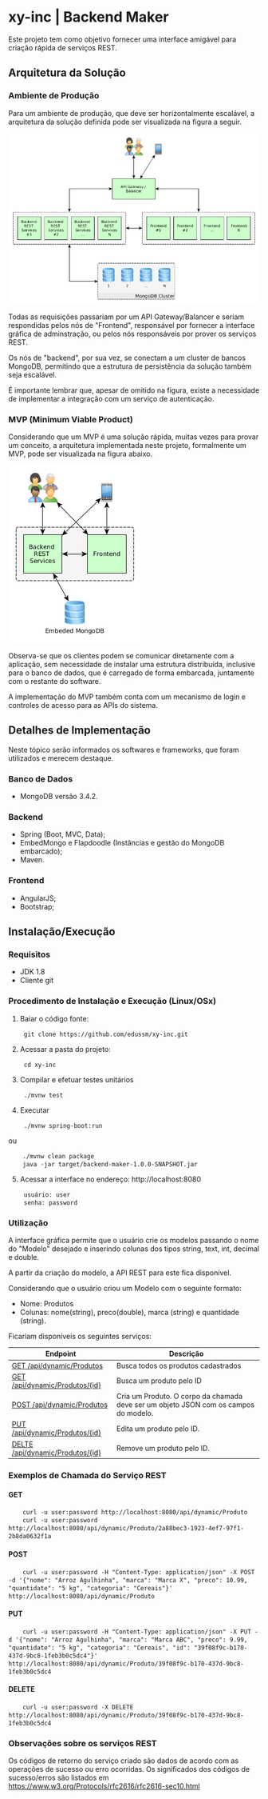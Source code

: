 # xy-inc | Backend Maker

Este projeto tem como objetivo fornecer uma interface amigável para criação rápida de serviços REST.

## Arquitetura da Solução
### Ambiente de Produção
Para um ambiente de produção, que deve ser horizontalmente escalável, a arquitetura da solução definida pode ser visualizada na figura a seguir.

![Arquitetura Produção](https://raw.githubusercontent.com/edussm/xy-inc/master/images/arquitetura-prod.png)

Todas as requisições passariam por um API Gateway/Balancer e seriam respondidas pelos nós de "Frontend", responsável por fornecer a interface gráfica de adminstração, ou pelos nós responsáveis por prover os serviços REST.

Os nós de "backend", por sua vez, se conectam a um cluster de bancos MongoDB, permitindo que a estrutura de persistência da solução também seja escalável.

É importante lembrar que, apesar de omitido na figura, existe a necessidade de implementar a integração com um serviço de autenticação.

### MVP (Minimum Viable Product)
Considerando que um MVP é uma solução rápida, muitas vezes para provar um conceito, a arquitetura implementada neste projeto, formalmente um MVP, pode ser visualizada na figura abaixo.

![Arquitetura MVP](https://raw.githubusercontent.com/edussm/xy-inc/master/images/arquitetura-mvp.png)

Observa-se que os clientes podem se comunicar diretamente com a aplicação, sem necessidade de instalar uma estrutura distribuída, inclusive para o banco de dados, que é carregado de forma embarcada, juntamente com o restante do software.

A implementação do MVP também conta com um mecanismo de login e controles de acesso para as APIs do sistema.

## Detalhes de Implementação
Neste tópico serão informados os softwares e frameworks, que foram utilizados e merecem destaque.
### Banco de Dados
* MongoDB versão 3.4.2.
### Backend
* Spring (Boot, MVC, Data);
* EmbedMongo e Flapdoodle (Instâncias e gestão do MongoDB embarcado);
* Maven.
### Frontend
* AngularJS;
* Bootstrap;

## Instalação/Execução
### Requisitos
* JDK 1.8
* Cliente git

### Procedimento de Instalação e Execução (Linux/OSx)
1. Baiar o código fonte:
        
        git clone https://github.com/edussm/xy-inc.git
2. Acessar a pasta do projeto:

        cd xy-inc
3. Compilar e efetuar testes unitários
    
        ./mvnw test
4. Executar
    
        ./mvnw spring-boot:run
ou
    
        ./mvnw clean package
        java -jar target/backend-maker-1.0.0-SNAPSHOT.jar
5. Acessar a interface no endereço: http://localhost:8080
        
        usuário: user
        senha: password

### Utilização
A interface gráfica permite que o usuário crie os modelos passando o nome do "Modelo" desejado e inserindo colunas dos tipos string, text, int, decimal e double.

A partir da criação do modelo, a API REST para este fica disponível.

Considerando que o usuário criou um Modelo com o seguinte formato:
* Nome: Produtos
* Colunas: nome(string), preco(double), marca (string) e quantidade (string).

Ficariam disponíveis os seguintes serviços:

| Endpoint | Descrição |
| ---- | --------------- |
| [GET /api/dynamic/Produtos](http://localhost:8080/api/dynamic/Produtos) | Busca todos os produtos cadastrados |
| [GET /api/dynamic/Produtos/{id}](http://localhost:8080/api/dynamic/Produtos/{id}) | Busca um produto pelo ID |
| [POST /api/dynamic/Produtos](http://localhost:8080/api/dynamic/Produtos) | Cria um Produto. O corpo da chamada deve ser um objeto JSON com os campos do modelo. |
| [PUT /api/dynamic/Produtos/{id}](http://localhost:8080/api/dynamic/Produtos/{id}) | Edita um produto pelo ID.  | O corpo da chamada deve ser um objeto JSON com os campos do modelo. |
| [DELTE /api/dynamic/Produtos/{id}](http://localhost:8080/api/dynamic/Produtos/{id}) | Remove um produto pelo ID. |

### Exemplos de Chamada do Serviço REST

#### GET

        curl -u user:password http://localhost:8080/api/dynamic/Produto
        curl -u user:password http://localhost:8080/api/dynamic/Produto/2a88bec3-1923-4ef7-97f1-2b8da0632f1a

#### POST

        curl -u user:password -H "Content-Type: application/json" -X POST -d '{"nome": "Arroz Agulhinha", "marca": "Marca X", "preco": 10.99, "quantidate": "5 kg", "categoria": "Cereais"}' http://localhost:8080/api/dynamic/Produto

#### PUT

        curl -u user:password -H "Content-Type: application/json" -X PUT -d '{"nome": "Arroz Agulhinha", "marca": "Marca ABC", "preco": 9.99, "quantidate": "5 kg", "categoria": "Cereais", "id": "39f08f9c-b170-437d-9bc8-1feb3b0c5dc4"}' http://localhost:8080/api/dynamic/Produto/39f08f9c-b170-437d-9bc8-1feb3b0c5dc4


#### DELETE

        curl -u user:password -X DELETE http://localhost:8080/api/dynamic/Produto/39f08f9c-b170-437d-9bc8-1feb3b0c5dc4

### Observações sobre os serviços REST
Os códigos de retorno do serviço criado são dados de acordo com as operações de sucesso ou erro ocorridas.
Os significados dos códigos de sucesso/erros são listados em https://www.w3.org/Protocols/rfc2616/rfc2616-sec10.html